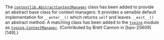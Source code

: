 The [`contextlib.AbstractContextManager`](https://docs.python.org/3/library/contextlib.html#contextlib.AbstractContextManager) class has been added to provide an abstract base class for context managers. It provides a sensible default implementation for `__enter__()` which returns `self` and leaves `__exit__()` an abstract method. A matching class has been added to the [`typing`](https://docs.python.org/3/library/typing.html#module-typing) module as [`typing.ContextManager`](https://docs.python.org/3/library/typing.html#typing.ContextManager). (Contributed by Brett Cannon in [bpo-25609][149].)
